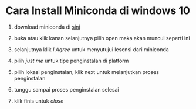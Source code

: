 # Cara Install Miniconda di windows 10
1. download  miniconda di [sini](https://conda.io/miniconda.html)

2. buka atau klik kanan selanjutnya pilih open maka akan muncul seperti ini 
  
3. selanjutnya klik *I Agree*  untuk menyutujui lesensi dari miniconda

4. pilih *just me* untuk tipe penginstalan di platform

5. pilih lokasi penginstalan, klik next untuk melanjutkan proses penginstalan

6. tunggu sampai proses penginstalan selesai

7. klik finis untuk *close*
